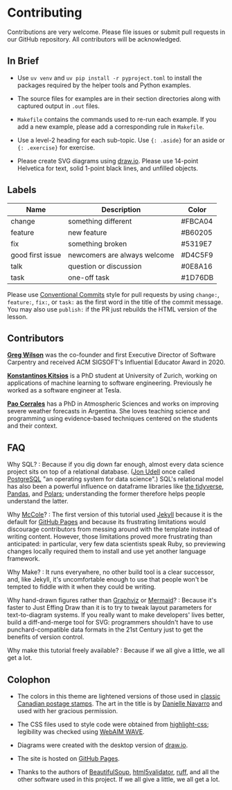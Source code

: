 # Contributing

Contributions are very welcome.
Please file issues or submit pull requests in our GitHub repository.
All contributors will be acknowledged.

## In Brief

-   Use `uv venv` and `uv pip install -r pyproject.toml`
    to install the packages required by the helper tools and Python examples.

-   The source files for examples are in their section directories
    along with captured output in `.out` files.

-   `Makefile` contains the commands used to re-run each example.
    If you add a new example,
    please add a corresponding rule in `Makefile`.

-   Use a level-2 heading for each sub-topic.
    Use `{: .aside}` for an aside
    or `{: .exercise}` for exercise.

-   Please create SVG diagrams using [draw.io][draw_io].
    Please use 14-point Helvetica for text,
    solid 1-point black lines,
    and unfilled objects.

## Labels

| Name             | Description                  | Color   |
| ---------------- | ---------------------------- | ------- |
| change           | something different          | #FBCA04 |
| feature          | new feature                  | #B60205 |
| fix              | something broken             | #5319E7 |
| good first issue | newcomers are always welcome | #D4C5F9 |
| talk             | question or discussion       | #0E8A16 |
| task             | one-off task                 | #1D76DB |

Please use [Conventional Commits][conventional] style for pull requests
by using `change:`, `feature:`, `fix:`, or `task:` as the first word
in the title of the commit message.
You may also use `publish:` if the PR just rebuilds the HTML version of the lesson.

## Contributors

**[Greg Wilson][wilson_greg]**
was the co-founder and first Executive Director of Software Carpentry
and received ACM SIGSOFT's Influential Educator Award in 2020.

**[Konstantinos Kitsios][kitsios_konstantinos]**
is a PhD student at University of Zurich,
working on applications of machine learning to software engineering.
Previously he worked as a software engineer at Tesla.

**[Pao Corrales][corrales_pao]**
has a PhD in Atmospheric Sciences and works on improving severe weather forecasts in Argentina.
She loves teaching science and programming using evidence-based techniques centered on the students and their context.

## FAQ

Why SQL?
:   Because if you dig down far enough,
    almost every data science project sits on top of a relational database.
    ([Jon Udell][udell_jon] once called [PostgreSQL][postgresql]
    "an operating system for data science".)
    SQL's relational model has also been a powerful influence
    on dataframe libraries like [the tidyverse][tidyverse],
    [Pandas][pandas],
    and [Polars][polars];
    understanding the former therefore helps people understand the latter.

Why [McCole][mccole]?
:   The first version of this tutorial used [Jekyll][jekyll]
    because it is the default for [GitHub Pages][ghp]
    and because its frustrating limitations would discourage contributors
    from messing around with the template instead of writing content.
    However,
    those limitations proved more frustrating than anticipated:
    in particular,
    very few data scientists speak Ruby,
    so previewing changes locally required them to install and use
    yet another language framework.

Why Make?
:   It runs everywhere,
    no other build tool is a clear successor,
    and,
    like Jekyll,
    it's uncomfortable enough to use that people won't be tempted to fiddle with it
    when they could be writing.

Why hand-drawn figures rather than [Graphviz][graphviz] or [Mermaid][mermaid]?
:   Because it's faster to Just Effing Draw than it is
    to try to tweak layout parameters for text-to-diagram systems.
    If you really want to make developers' lives better,
    build a diff-and-merge tool for SVG:
    programmers shouldn't have to use punchard-compatible data formats in the 21st Century
    just to get the benefits of version control.

Why make this tutorial freely available?
:   Because if we all give a little, we all get a lot.

## Colophon

-   The colors in this theme
    are lightened versions of those used in [classic Canadian postage stamps][stamps].
    The art in the title is by [Danielle Navarro][navarro_danielle]
    and used with her gracious permission.

-   The CSS files used to style code were obtained from [highlight-css][highlight_css];
    legibility was checked using [WebAIM WAVE][wave].

-   Diagrams were created with the desktop version of [draw.io][draw_io].

-   The site is hosted on [GitHub Pages][ghp].

-   Thanks to the authors of [BeautifulSoup][bs4],
    [html5validator][html5validator],
    [ruff][ruff],
    and all the other software used in this project.
    If we all give a little,
    we all get a lot.

[bs4]: https://pypi.org/project/beautifulsoup4/
[conventional]: https://www.conventionalcommits.org/
[corrales_pao]: https://paocorrales.github.io/
[draw_io]: https://www.drawio.com/
[ghp]: https://pages.github.com/
[highlight_css]: https://numist.github.io/highlight-css/
[html5validator]: https://pypi.org/project/html5validator/
[graphviz]: https://graphviz.org/
[jekyll]: https://jekyllrb.com/
[kitsios_konstantinos]: https://kitsiosk.github.io/
[mccole]: https://pypi.org/project/mccole/
[mermaid]: https://mermaid.js.org/
[navarro_danielle]: https://art.djnavarro.net/
[pandas]: https://pandas.pydata.org/
[polars]: https://pola.rs/
[postgresql]: https://www.postgresql.org/
[ruff]: https://pypi.org/project/ruff/
[stamps]: https://third-bit.com/colophon/
[tidyverse]: https://www.tidyverse.org/
[udell_jon]: https://blog.jonudell.net/
[wave]: https://wave.webaim.org/
[wilson_greg]: https://third-bit.com/
